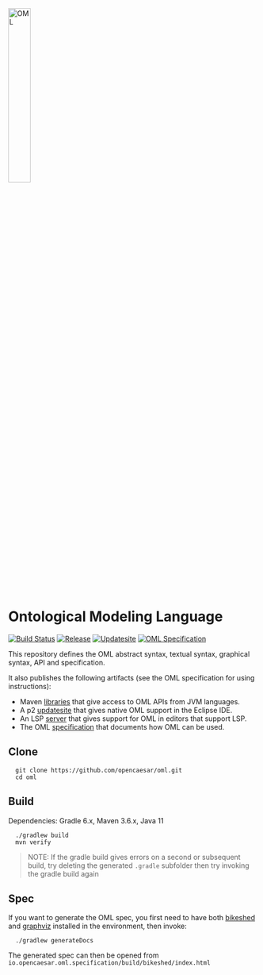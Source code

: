 <img src="io.opencaesar.oml.specification/src/images/oml.svg" alt="OML" width="30%" height="30%"/>

# Ontological Modeling Language

[![Build Status](https://app.travis-ci.com/opencaesar/oml.svg?branch=master)](https://app.travis-ci.com/github/opencaesar/oml)
[![Release](https://img.shields.io/github/v/release/opencaesar/oml?label=release)](https://github.com/opencaesar/oml/releases/latest)
[![Updatesite](https://img.shields.io/badge/p2-updatesite-yellow.svg?longCache=true)](https://github.com/opencaesar/oml-p2)
[![OML Specification](https://img.shields.io/badge/OML-specification-purple.svg?longCache=true)](https://opencaesar.github.io/oml/)


This repository defines the OML abstract syntax, textual syntax, graphical syntax, API and specification.

It also publishes the following artifacts (see the OML specification for using instructions):

  - Maven [libraries](https://search.maven.org/search?q=a:io.opencaesar.oml) that give access to OML APIs from JVM languages.
  - A p2 [updatesite](https://github.com/opencaesar/oml-p2) that gives native OML support in the Eclipse IDE.
  - An LSP [server](https://github.com/opencaesar/oml/releases) that gives support for OML in editors that support LSP.
  - The OML [specification](https://opencaesar.github.io/oml/) that documents how OML can be used.

## Clone
```
  git clone https://github.com/opencaesar/oml.git
  cd oml
```

## Build

Dependencies: Gradle 6.x, Maven 3.6.x, Java 11
```
  ./gradlew build
  mvn verify
```

> NOTE: If the gradle build gives errors on a second or subsequent build, try deleting the generated `.gradle` subfolder then try invoking the gradle build again 


## Spec
If you want to generate the OML spec, you first need to have both [bikeshed](https://tabatkins.github.io/bikeshed/#install-final) and 
[graphviz](https://graphviz.org/download/) installed in the environment, then invoke:
```
  ./gradlew generateDocs
```
The generated spec can then be opened from `io.opencaesar.oml.specification/build/bikeshed/index.html`

